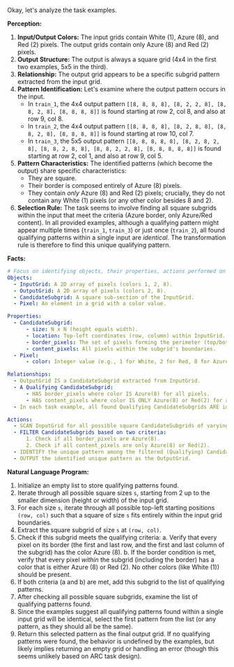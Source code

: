 Okay, let's analyze the task examples.

**Perception:**

1.  **Input/Output Colors:** The input grids contain White (1), Azure (8), and Red (2) pixels. The output grids contain only Azure (8) and Red (2) pixels.
2.  **Output Structure:** The output is always a square grid (4x4 in the first two examples, 5x5 in the third).
3.  **Relationship:** The output grid appears to be a specific subgrid pattern extracted from the input grid.
4.  **Pattern Identification:** Let's examine where the output pattern occurs in the input.
    *   In `train_1`, the 4x4 output pattern `[[8, 8, 8, 8], [8, 2, 2, 8], [8, 8, 2, 8], [8, 8, 8, 8]]` is found starting at row 2, col 8, and also at row 9, col 8.
    *   In `train_2`, the 4x4 output pattern `[[8, 8, 8, 8], [8, 2, 8, 8], [8, 8, 2, 8], [8, 8, 8, 8]]` is found starting at row 10, col 7.
    *   In `train_3`, the 5x5 output pattern `[[8, 8, 8, 8, 8], [8, 2, 8, 2, 8], [8, 8, 2, 8, 8], [8, 8, 2, 2, 8], [8, 8, 8, 8, 8]]` is found starting at row 2, col 1, and also at row 9, col 5.
5.  **Pattern Characteristics:** The identified patterns (which become the output) share specific characteristics:
    *   They are square.
    *   Their border is composed entirely of Azure (8) pixels.
    *   They contain *only* Azure (8) and Red (2) pixels; crucially, they do not contain any White (1) pixels (or any other color besides 8 and 2).
6.  **Selection Rule:** The task seems to involve finding all square subgrids within the input that meet the criteria (Azure border, only Azure/Red content). In all provided examples, although a qualifying pattern might appear multiple times (`train_1`, `train_3`) or just once (`train_2`), all found qualifying patterns within a single input are *identical*. The transformation rule is therefore to find this unique qualifying pattern.

**Facts:**


```yaml
# Focus on identifying objects, their properties, actions performed on them, and the relationships between them
Objects:
  - InputGrid: A 2D array of pixels (colors 1, 2, 8).
  - OutputGrid: A 2D array of pixels (colors 2, 8).
  - CandidateSubgrid: A square sub-section of the InputGrid.
  - Pixel: An element in a grid with a color value.

Properties:
  - CandidateSubgrid:
      - size: N x N (height equals width).
      - location: Top-left coordinates (row, column) within InputGrid.
      - border_pixels: The set of pixels forming the perimeter (top/bottom rows, first/last columns).
      - content_pixels: All pixels within the subgrid's boundaries.
  - Pixel:
      - color: Integer value (e.g., 1 for White, 2 for Red, 8 for Azure).

Relationships:
  - OutputGrid IS a CandidateSubgrid extracted from InputGrid.
  - A Qualifying CandidateSubgrid:
      - HAS border_pixels where color IS Azure(8) for all pixels.
      - HAS content_pixels where color IS ONLY Azure(8) or Red(2) for all pixels.
  - In each task example, all found Qualifying CandidateSubgrids ARE identical in size and pattern.

Actions:
  - SCAN InputGrid for all possible square CandidateSubgrids of varying sizes and locations.
  - FILTER CandidateSubgrids based on two criteria:
      1. Check if all border_pixels are Azure(8).
      2. Check if all content_pixels are only Azure(8) or Red(2).
  - IDENTIFY the unique pattern among the filtered (Qualifying) CandidateSubgrids.
  - OUTPUT the identified unique pattern as the OutputGrid.
```


**Natural Language Program:**

1.  Initialize an empty list to store qualifying patterns found.
2.  Iterate through all possible square sizes `s`, starting from 2 up to the smaller dimension (height or width) of the input grid.
3.  For each size `s`, iterate through all possible top-left starting positions `(row, col)` such that a square of size `s` fits entirely within the input grid boundaries.
4.  Extract the square subgrid of size `s` at `(row, col)`.
5.  Check if this subgrid meets the qualifying criteria:
    a.  Verify that every pixel on its border (the first and last row, and the first and last column of the subgrid) has the color Azure (8).
    b.  If the border condition is met, verify that every pixel *within* the subgrid (including the border) has a color that is either Azure (8) or Red (2). No other colors (like White (1)) should be present.
6.  If both criteria (a and b) are met, add this subgrid to the list of qualifying patterns.
7.  After checking all possible square subgrids, examine the list of qualifying patterns found.
8.  Since the examples suggest all qualifying patterns found within a single input grid will be identical, select the first pattern from the list (or any pattern, as they should all be the same).
9.  Return this selected pattern as the final output grid. If no qualifying patterns were found, the behavior is undefined by the examples, but likely implies returning an empty grid or handling an error (though this seems unlikely based on ARC task design).